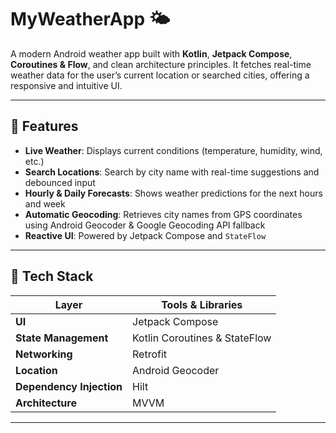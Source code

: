 # MyWeatherApp 🌤️

A modern Android weather app built with **Kotlin**, **Jetpack Compose**, **Coroutines & Flow**, and clean architecture principles. It fetches real-time weather data for the user’s current location or searched cities, offering a responsive and intuitive UI.

---

## 🧱 Features

- **Live Weather**: Displays current conditions (temperature, humidity, wind, etc.)
- **Search Locations**: Search by city name with real-time suggestions and debounced input
- **Hourly & Daily Forecasts**: Shows weather predictions for the next hours and week
- **Automatic Geocoding**: Retrieves city names from GPS coordinates using Android Geocoder & Google Geocoding API fallback
- **Reactive UI**: Powered by Jetpack Compose and `StateFlow`

---

## 🚀 Tech Stack

| Layer            | Tools & Libraries |
|------------------|-------------------|
| **UI**           | Jetpack Compose |
| **State Management** | Kotlin Coroutines & StateFlow |
| **Networking**   | Retrofit |
| **Location**     | Android Geocoder|
| **Dependency Injection** | Hilt |
| **Architecture** | MVVM |

---

